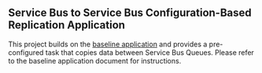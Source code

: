 ## Service Bus to Service Bus Configuration-Based Replication Application

This project builds on the [baseline application](../ConfigBaseApp/README.md) and provides a pre-configured task that copies data between Service Bus Queues. Please refer to the baseline application document for instructions.
